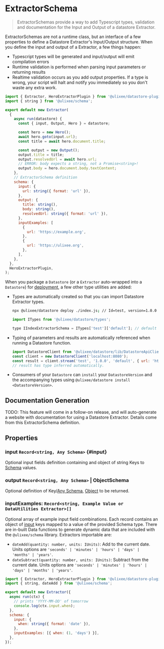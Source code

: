 # ExtractorSchema

> ExtractorSchemas provide a way to add Typescript types, validation and documentation for the Input and Output of a datastore Extractor.

ExtractorSchemas are not a runtime class, but an interface of a few properties to define a Datastore Extractor's Input/Output structure. When you define the input and output of a Extractor, a few things happen:

- Typescript types will be generated and input/output will emit compilation errors
- Runtime validation is performed when parsing input parameters or returning results
- Realtime validation occurs as you add output properties. If a type is wrong, your script will halt and notify you immediately so you don't waste any extra work.

```js
import { Extractor, HeroExtractorPlugin } from '@ulixee/datastore-plugins-hero';
import { string } from '@ulixee/schema';

export default new Extractor(
  {
    async run(datastore) {
      const { input, Output, Hero } = datastore;

      const hero = new Hero();
      await hero.goto(input.url);
      const title = await hero.document.title;

      const output = new Output();
      output.title = title;
      output.resolvedUrl = await hero.url;
      // ERROR: body expects a string, not a Promise<string>!
      output.body = hero.document.body.textContent;
    },
    // ExtractorSchema definition
    schema: {
      input: {
        url: string({ format: 'url' }),
      },
      output: {
        title: string(),
        body: string(),
        resolvedUrl: string({ format: 'url' }),
      },
      inputExamples: [
        {
          url: 'https://example.org',
        },
        {
          url: 'https://ulixee.org',
        },
      ],
    },
  },
  HeroExtractorPlugin,
);
```

When you package a `Datastore` (or a `Extractor` auto-wrapped into a `Datastore`) for [deployment](../overview/deployment), a few other type utilities are added:

- Types are automatically created so that you can import Datastore Extractor types.

  ```bash
  npx @ulixee/datastore deploy ./index.js; // Id=test, version=1.0.0
  ```

  ```js
  import ITypes from '@ulixee/datastore/types';

  type IIndexExtractorSchema = ITypes['test']['default']; // default is the name if auto-packaged
  ```

- Typing of parameters and results are automatically referenced when running a Datastore function.

  ```js
  import DatastoreClient from '@ulixee/datastore/lib/DatastoreApiClient';
  const client = new DatastoreClient('localhost:8080');
  const result = client.stream('test', '1.0.0', 'default', { url: 'https://ulixee.org ' });
  // result has type inferred automatically.
  ```

- Consumers of your `Datastore` can `install` your `DatastoreVersion` and the accompanying types using `@ulixee/datastore install <DatastoreVersion>`.

## Documentation Generation

TODO: This feature will come in a follow-on release, and will auto-generate a website with documentation for using a Datastore Extractor. Details come from this ExtractorSchema definition.

## Properties

### input `Record<string, Any Schema>` {#input}

Optional input fields definition containing and object of string Keys to [Schema](./schema) values.

### output `Record<string, Any Schema>` | ObjectSchema

Optional definition of Key/[Any Schema](./schema), [Object](./schema#object) to be returned.

### inputExamples: `Record<string, Example Value or DataUtilities Extractor>[]`

Optional array of example input field combinations. Each record contains an object of [input](#input) keys mapped to a value of the provided Schema type. There are in-built Data functions to generate dynamic data that are included with the `@ulixee/schema` library. Extractors importable are:

- `dateAdd(quantity: number, units: IUnits)`: Add to the current date. Units options are `'seconds' | 'minutes' | 'hours' | 'days' | 'months' | 'years'`.
- `dateSubtract(quantity: number, units: IUnits)`: Subtract from the current date. Units options are `'seconds' | 'minutes' | 'hours' | 'days' | 'months' | 'years'`.

```js
import { Extractor, HeroExtractorPlugin } from '@ulixee/datastore-plugins-hero';
import { string, dateAdd } from '@ulixee/schema';

export default new Extractor({
  async run(ctx) {
    // prints 'YYYY-MM-DD' of tomorrow
    console.log(ctx.input.when);
  },
  schema: {
    input: {
      when: string({ format: 'date' }),
    },
    inputExamples: [{ when: (1, 'days') }],
  },
});
```
